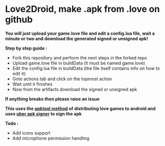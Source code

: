 # Love2Droid, make .apk from .love on github

**You will just upload your game.love file and edit a config.lua file, wait a minute or two and download the generated signed or unsigned apk!**

**Step by step guide :**
* Fork this repository and perform the next steps in the forked repo
* Upload game.love file in buildData (it must be named game.love)
* Edit the config.lua file in buildData (the file itself contains info on how to edit it)
* Goto actions tab and click on the topmost action
* Wait until it finishes
* Now from the artifacts download the signed or unsigned apk

**If anything breaks then please raise an issue**

**This uses the [apktool method](https://love2d.org/wiki/Game_Distribution/APKTool) of distributing love games to android and uses [uber apk signer](https://github.com/patrickfav/uber-apk-signer) to sign the apk**


**Todo :**
* Add icons support
* Add microphone permission handling
